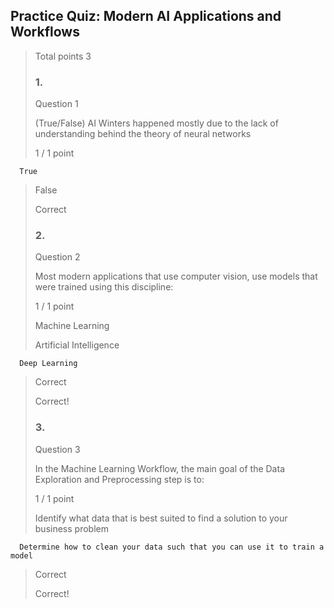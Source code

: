 ## Practice Quiz: Modern AI Applications and Workflows
> 
> Total points 3
> 
> ### 1.
> 
> Question 1
> 
> (True/False) AI Winters happened mostly due to the lack of understanding behind the theory of neural networks
> 
> 1 / 1 point
> 

      True 
> 
>  False 
> 
> Correct
> 
> 
> ### 2.
> 
> Question 2
> 
> Most modern applications that use computer vision, use models that were trained using this discipline:
> 
> 1 / 1 point
> 
>  Machine Learning 
> 
>  Artificial Intelligence 
> 

      Deep Learning 
> 
> Correct
> 
> Correct!
> 
> ### 3.
> 
> Question 3
> 
> In the Machine Learning Workflow, the main goal of the Data Exploration and Preprocessing step is to:
> 
> 1 / 1 point
> 
>  Identify what data that is best suited to find a solution to your business problem 
> 

      Determine how to clean your data such that you can use it to train a model 
> 
> Correct
> 
> Correct!
>
